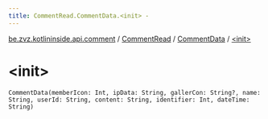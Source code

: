 ```yaml
---
title: CommentRead.CommentData.<init> - 
---
```


[be.zvz.kotlininside.api.comment](../../index.html) / [CommentRead](../index.html) / [CommentData](index.html) / [&lt;init&gt;](./-init-.html)

# &lt;init&gt;

`CommentData(memberIcon: Int, ipData: String, gallerCon: String?, name: String, userId: String, content: String, identifier: Int, dateTime: String)`